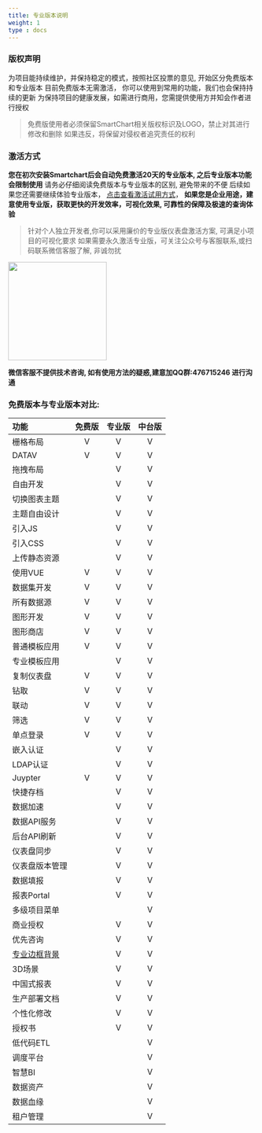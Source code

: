 ```yaml
---
title: 专业版本说明
weight: 1
type : docs
---
```

### 版权声明
为项目能持续维护，并保持稳定的模式，按照社区投票的意见, 开始区分免费版本和专业版本
目前免费版本无需激活， 你可以使用到常用的功能，我们也会保持持续的更新
为保持项目的健康发展，如需进行商用，您需提供使用方并知会作者进行授权

>免费版使用者必须保留SmartChart相关版权标识及LOGO，禁止对其进行修改和删除
>如果违反，将保留对侵权者追究责任的权利

### 激活方式
 **您在初次安装Smartchart后会自动免费激活20天的专业版本, 之后专业版本功能会限制使用** 
请务必仔细阅读免费版本与专业版本的区别, 避免带来的不便
后续如果您还需要继续体验专业版本， [点击查看激活试用方式](https://gitee.com/smartchart/smartchart/wikis/10.%E5%85%B6%E5%AE%83/%E8%AF%95%E7%94%A8%E6%BF%80%E6%B4%BB%E8%AF%B4%E6%98%8E)， 
 **如果您是企业用途，建意使用专业版，获取更快的开发效率，可视化效果, 可靠性的保障及极速的查询体验** 

>针对个人独立开发者,你可以采用廉价的专业版仪表盘激活方案, 可满足小项目的可视化要求
>如果需要永久激活专业版，可关注公众号与客服联系,或扫码联系微信客服了解, 非诚勿扰

<a href="https://work.weixin.qq.com/kfid/kfcded01b07b7ba963b" target="_blank"><img src="https://foruda.gitee.com/images/1662372287435411063/1c7ddbe7_5500438.png" height="200px"></a>
 
 **微信客服不提供技术咨询, 如有使用方法的疑惑,建意加QQ群:476715246 进行沟通** 

### 免费版本与专业版本对比:
| 功能 | 免费版 | 专业版 | 中台版 |
| :-----| :----: | :----: | :----: |
| 栅格布局 | V | V | V |
| DATAV | V | V | V |
| 拖拽布局 |  | V | V |
| 自由开发 |  | V | V |
| 切换图表主题|  | V | V |
| 主题自由设计|  | V | V |
| 引入JS |  | V | V |
| 引入CSS |  | V | V |
| 上传静态资源 |  | V | V |
| 使用VUE | V | V | V |
| 数据集开发 | V | V | V |
| 所有数据源 | V | V | V |
| 图形开发 | V | V | V |
| 图形商店 | V | V | V |
| 普通模板应用 | V | V | V |
| 专业模板应用 |  | V | V |
| 复制仪表盘| V | V | V |
| 钻取 | V | V | V |
| 联动 | V | V | V |
| 筛选 | V | V | V |
| 单点登录 | V | V | V |
| 嵌入认证 |  | V | V |
| LDAP认证 |  | V | V |
| Juypter | V | V | V |
| 快捷存档|  | V | V |
| 数据加速 |  | V | V |
| 数据API服务 |  | V | V |
| 后台API刷新 |  | V | V |
| 仪表盘同步 |  | V | V |
| 仪表盘版本管理 |  | V | V |
| 数据填报 |  | V | V |
| 报表Portal |  | V | V |
| 多级项目菜单 |  |  | V |
| 商业授权 |  | V | V |
| 优先咨询 |  | V | V |
| [专业边框背景](https://gitee.com/smartchart/smartchart/wikis/9.%E8%BF%9B%E9%98%B6%E5%BC%80%E5%8F%91PRO/%E6%A8%A1%E6%9D%BF%E5%BC%80%E5%8F%91/%E8%BE%B9%E6%A1%86%E4%B8%8E%E8%A3%85%E9%A5%B0) |  | V | V |
| 3D场景 |  | V | V |
| 中国式报表 |  | V | V |
| 生产部署文档 |  | V | V |
| 个性化修改 |  | V | V |
| 授权书 |  | V | V |
| 低代码ETL |  | | V |
| 调度平台 |  | | V |
| 智慧BI |  | | V |
| 数据资产 |  | | V |
| 数据血缘 |  | | V |
| 租户管理 |  | | V |

